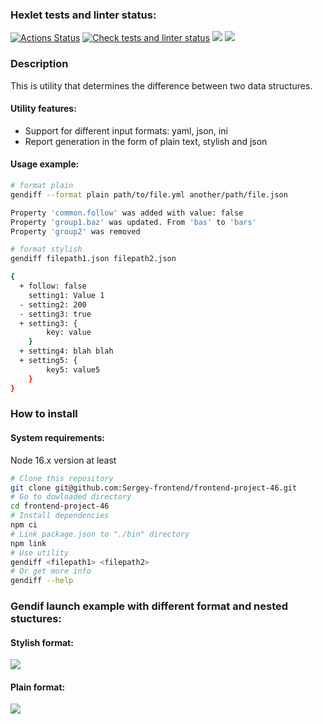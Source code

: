 ### Hexlet tests and linter status:
[![Actions Status](https://github.com/Sergey-frontend/frontend-project-46/workflows/hexlet-check/badge.svg)](https://github.com/Sergey-frontend/frontend-project-46/actions)
[![Check tests and linter status](https://github.com/Sergey-frontend/frontend-project-46/actions/workflows/node.yml/badge.svg)](https://github.com/Sergey-frontend/frontend-project-46/actions/workflows/node.yml)
<a href="https://codeclimate.com/github/Sergey-frontend/frontend-project-46/maintainability"><img src="https://api.codeclimate.com/v1/badges/0e505028450adff7c00f/maintainability" /></a>
<a href="https://codeclimate.com/github/Sergey-frontend/frontend-project-46/test_coverage"><img src="https://api.codeclimate.com/v1/badges/0e505028450adff7c00f/test_coverage" /></a>

### Description
This is utility that determines the difference between two data structures.

#### Utility features:
 - Support for different input formats: yaml, json, ini
 - Report generation in the form of plain text, stylish and json

#### Usage example:
```bash
# format plain
gendiff --format plain path/to/file.yml another/path/file.json

Property 'common.follow' was added with value: false
Property 'group1.baz' was updated. From 'bas' to 'bars'
Property 'group2' was removed

# format stylish
gendiff filepath1.json filepath2.json

{
  + follow: false
    setting1: Value 1
  - setting2: 200
  - setting3: true
  + setting3: {
        key: value
    }
  + setting4: blah blah
  + setting5: {
        key5: value5
    }
}
```
### How to install
#### System requirements:
Node 16.x version at least
``` bash
# Clone this repository
git clone git@github.com:Sergey-frontend/frontend-project-46.git
# Go to dowloaded directory
cd frontend-project-46
# Install dependencies
npm ci
# Link package.json to "./bin" directory
npm link
# Use utility
gendiff <filepath1> <filepath2>
# Or get more info
gendiff --help
```

### Gendif launch example with different format and nested stuctures:
#### Stylish format:
<a href="https://asciinema.org/a/Jg1Ktcj8VjD5qtsOfIGwcBIjZ" target="_blank"><img src="https://asciinema.org/a/Jg1Ktcj8VjD5qtsOfIGwcBIjZ.svg" /></a>
#### Plain format:
<a href="https://asciinema.org/a/LJQbJpz8nT2Bqwmhafi0exmur" target="_blank"><img src="https://asciinema.org/a/LJQbJpz8nT2Bqwmhafi0exmur.svg" /></a>

